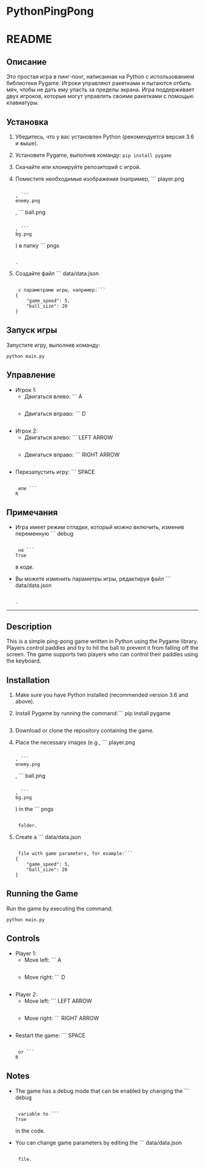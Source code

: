 # PythonPingPong

# README

## Описание

Это простая игра в пинг-понг, написанная на Python с использованием библиотеки Pygame. Игроки управляют ракетками и пытаются отбить мяч, чтобы не дать ему упасть за пределы экрана. Игра поддерживает двух игроков, которые могут управлять своими ракетками с помощью клавиатуры.

## Установка

1. Убедитесь, что у вас установлен Python (рекомендуется версия 3.6 и выше).
2. Установите Pygame, выполнив команду: `
   pip install pygame
   `
3. Скачайте или клонируйте репозиторий с игрой.
4. Поместите необходимые изображения (например, ```
   player.png
   ```

   , ```
   enemy.png
   ```

   , ```
   ball.png
   ```

   , ```
   bg.png
   ```

   ) в папку ```
   pngs
   ```

   .
5. Создайте файл ```
   data/data.json
   ```

    с параметрами игры, например:```
   {
       "game_speed": 5,
       "ball_size": 20
   }
   
   ```

## Запуск игры

Запустите игру, выполнив команду:

```
python main.py
```

## Управление

- Игрок 1:
  - Двигаться влево: ```
    A
    ```
  - Двигаться вправо: ```
    D
    ```
- Игрок 2:
  - Двигаться влево: ```
    LEFT ARROW
    ```
  - Двигаться вправо: ```
    RIGHT ARROW
    ```
- Перезапустить игру: ```
  SPACE
  ```

   или ```
  R
  ```

## Примечания

- Игра имеет режим отладки, который можно включить, изменив переменную ```
  debug
  ```

   на ```
  True
  ```

   в коде.
- Вы можете изменить параметры игры, редактируя файл ```
  data/data.json
  ```

  .

---

## Description

This is a simple ping-pong game written in Python using the Pygame library. Players control paddles and try to hit the ball to prevent it from falling off the screen. The game supports two players who can control their paddles using the keyboard.

## Installation

1. Make sure you have Python installed (recommended version 3.6 and above).
2. Install Pygame by running the command:```
   pip install pygame
   
   ```
3. Download or clone the repository containing the game.
4. Place the necessary images (e.g., ```
   player.png
   ```

   , ```
   enemy.png
   ```

   , ```
   ball.png
   ```

   , ```
   bg.png
   ```

   ) in the ```
   pngs
   ```

    folder.
5. Create a ```
   data/data.json
   ```

    file with game parameters, for example:```
   {
       "game_speed": 5,
       "ball_size": 20
   }
   
   ```

## Running the Game

Run the game by executing the command:

```
python main.py
```

## Controls

- Player 1:
  - Move left: ```
    A
    ```
  - Move right: ```
    D
    ```
- Player 2:
  - Move left: ```
    LEFT ARROW
    ```
  - Move right: ```
    RIGHT ARROW
    ```
- Restart the game: ```
  SPACE
  ```

   or ```
  R
  ```

## Notes

- The game has a debug mode that can be enabled by changing the ```
  debug
  ```

   variable to ```
  True
  ```

   in the code.
- You can change game parameters by editing the ```
  data/data.json
  ```

   file.
